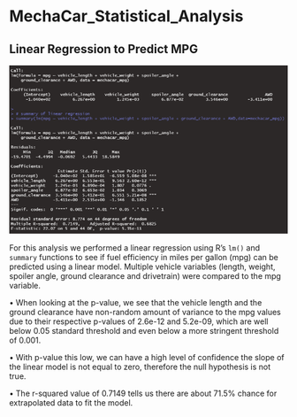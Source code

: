 # MechaCar_Statistical_Analysis

## Linear Regression to Predict MPG

![LinRegSummary](Resources/LinRegSummary.png)


For this analysis we performed a linear regression using R’s `lm()` and `summary` functions to see if fuel efficiency in miles per gallon (mpg) can be predicted using a linear model. Multiple vehicle variables (length, weight, spoiler angle, ground clearance and drivetrain) were compared to the mpg variable. 

•	When looking at the p-value, we see that the vehicle length and the ground clearance have non-random amount of variance to the mpg values due to their respective p-values of 2.6e-12 and 5.2e-09, which are well below 0.05 standard threshold and even below a more stringent threshold of 0.001. 

•	With p-value this low, we can have a high level of confidence the slope of the linear model is not equal to zero, therefore the null hypothesis is not true.

•	The r-squared value of 0.7149 tells us there are about 71.5% chance for extrapolated data to fit the model.


